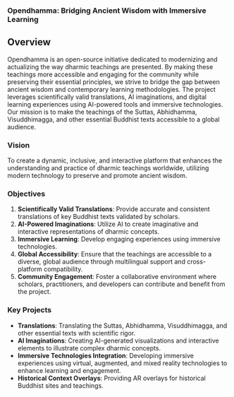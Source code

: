 ### Opendhamma: Bridging Ancient Wisdom with Immersive Learning

## Overview

Opendhamma is an open-source initiative dedicated to modernizing and actualizing the way dharmic teachings are presented. By making these teachings more accessible and engaging for the community while preserving their essential principles, we strive to bridge the gap between ancient wisdom and contemporary learning methodologies. The project leverages scientifically valid translations, AI imaginations, and digital learning experiences using AI-powered tools and immersive technologies. Our mission is to make the teachings of the Suttas, Abhidhamma, Visuddhimagga, and other essential Buddhist texts accessible to a global audience.

### Vision

To create a dynamic, inclusive, and interactive platform that enhances the understanding and practice of dharmic teachings worldwide, utilizing modern technology to preserve and promote ancient wisdom.

### Objectives

1. **Scientifically Valid Translations**: Provide accurate and consistent translations of key Buddhist texts validated by scholars.
2. **AI-Powered Imaginations**: Utilize AI to create imaginative and interactive representations of dharmic concepts.
3. **Immersive Learning**: Develop engaging experiences using immersive technologies.
4. **Global Accessibility**: Ensure that the teachings are accessible to a diverse, global audience through multilingual support and cross-platform compatibility.
5. **Community Engagement**: Foster a collaborative environment where scholars, practitioners, and developers can contribute and benefit from the project.

### Key Projects

- **Translations**: Translating the Suttas, Abhidhamma, Visuddhimagga, and other essential texts with scientific rigor.
- **AI Imaginations**: Creating AI-generated visualizations and interactive elements to illustrate complex dharmic concepts.
- **Immersive Technologies Integration**: Developing immersive experiences using virtual, augmented, and mixed reality technologies to enhance learning and engagement.
- **Historical Context Overlays**: Providing AR overlays for historical Buddhist sites and teachings.
